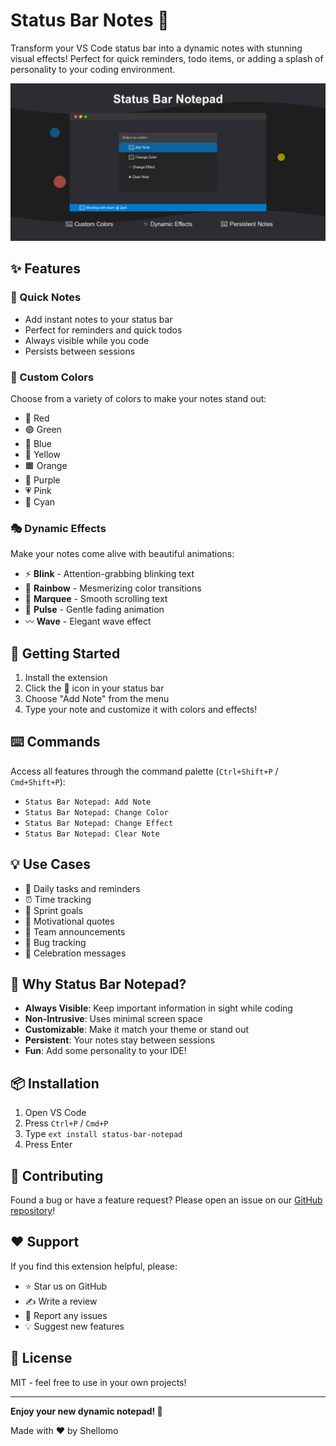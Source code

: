 # Status Bar Notes 📝

Transform your VS Code status bar into a dynamic notes with stunning visual effects! Perfect for quick reminders, todo items, or adding a splash of personality to your coding environment.

[//]: # (![Status Bar Notepad Demo]&#40;https://raw.githubusercontent.com/yourusername/status-bar-notepad/main/images/demo.gif&#41;)
![banner](media/extension-banner-updated.png)

## ✨ Features

### 🎯 Quick Notes
- Add instant notes to your status bar
- Perfect for reminders and quick todos
- Always visible while you code
- Persists between sessions

### 🎨 Custom Colors
Choose from a variety of colors to make your notes stand out:
- 🔴 Red
- 🟢 Green
- 🔵 Blue
- 💛 Yellow
- 🟧 Orange
- 💜 Purple
- 💗 Pink
- 🔷 Cyan

### 🎭 Dynamic Effects
Make your notes come alive with beautiful animations:
- ⚡ **Blink** - Attention-grabbing blinking text
- 🌈 **Rainbow** - Mesmerizing color transitions
- 📝 **Marquee** - Smooth scrolling text
- 💓 **Pulse** - Gentle fading animation
- 〰️ **Wave** - Elegant wave effect

## 🚀 Getting Started

1. Install the extension
2. Click the 📝 icon in your status bar
3. Choose "Add Note" from the menu
4. Type your note and customize it with colors and effects!

## ⌨️ Commands

Access all features through the command palette (`Ctrl+Shift+P` / `Cmd+Shift+P`):
- `Status Bar Notepad: Add Note`
- `Status Bar Notepad: Change Color`
- `Status Bar Notepad: Change Effect`
- `Status Bar Notepad: Clear Note`

## 💡 Use Cases

- 📅 Daily tasks and reminders
- ⏰ Time tracking
- 🎯 Sprint goals
- 💭 Motivational quotes
- 📣 Team announcements
- 🐛 Bug tracking
- 🎉 Celebration messages

## 🌟 Why Status Bar Notepad?

- **Always Visible**: Keep important information in sight while coding
- **Non-Intrusive**: Uses minimal screen space
- **Customizable**: Make it match your theme or stand out
- **Persistent**: Your notes stay between sessions
- **Fun**: Add some personality to your IDE!

## 📦 Installation

1. Open VS Code
2. Press `Ctrl+P` / `Cmd+P`
3. Type `ext install status-bar-notepad`
4. Press Enter

## 🤝 Contributing

Found a bug or have a feature request? Please open an issue on our [GitHub repository](https://github.com/Shellomo/vscode_ext_status-bar-notepad)!

## ❤️ Support

If you find this extension helpful, please:
- ⭐ Star us on GitHub
- ✍️ Write a review
- 🐛 Report any issues
- 💡 Suggest new features

## 📜 License

MIT - feel free to use in your own projects!

---

**Enjoy your new dynamic notepad! 🎉**

Made with ❤️ by Shellomo